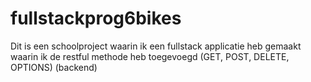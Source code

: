 # fullstackprog6bikes
Dit is een schoolproject waarin ik een fullstack applicatie heb gemaakt waarin ik de restful methode heb toegevoegd (GET, POST, DELETE, OPTIONS) (backend)
